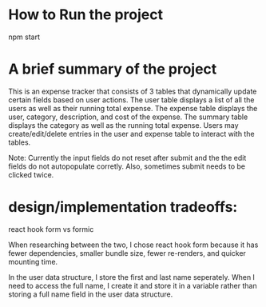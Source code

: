 # How to Run the project

npm start

# A brief summary of the project

This is an expense tracker that consists of 3 tables that dynamically update certain fields based on user actions. The user table displays a list of all the users as well as their running total expense. The expense table displays the user, category, description, and cost of the expense. The summary table displays the category as well as the running total expense. Users may create/edit/delete entries in the user and expense table to interact with the tables. 

Note: Currently the input fields do not reset after submit and the the edit fields do not autopopulate corretly. Also, sometimes submit needs to be clicked twice. 

# design/implementation tradeoffs:

react hook form vs formic

When researching between the two, I chose react hook form because it has fewer dependencies, smaller bundle size, fewer re-renders, and quicker mounting time. 

In the user data structure, I store the first and last name seperately. When I need to access the full name, I create it and store it in a variable rather than storing a full name field in the user data structure.  
